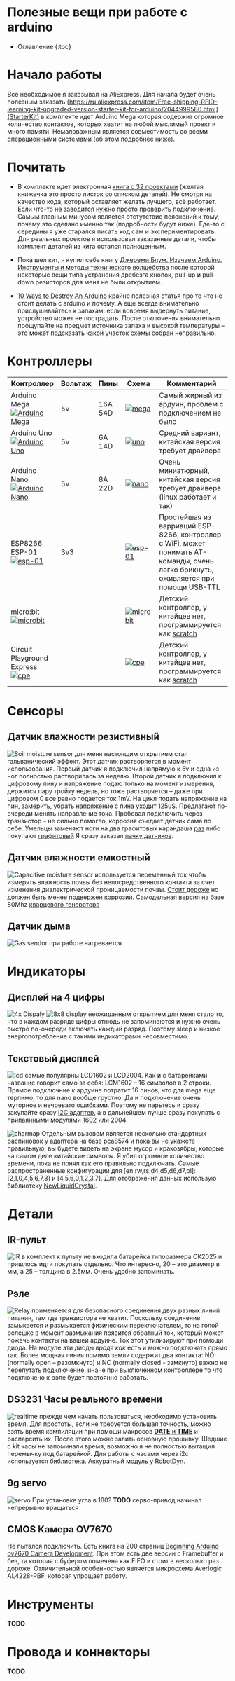 # Полезные вещи при работе с arduino
* Оглавление
{:toc}

# Начало работы
Всё необходимое я заказывал на AliExpress. Для начала будет очень полезным заказать
[https://ru.aliexpress.com/item/Free-shipping-RFID-learning-kit-upgraded-version-starter-kit-for-arduino/2044999580.html](StarterKit)
в комплекте идет Arduino Mega которая содержит огромное количество контактов, которых хватит на любой мыслимый проект и много памяти.
Немаловажным является совместимость со всеми операционными системами (об этом подробнее ниже).

# Почитать
* В комплекте идет электронная [книга c 32 проектами](http://wiki.keyestudio.com/index.php/Ks0077(78,_79)_keyestudio_ARDUINO_Super_Learning_Kit)
(желтая книжечка это просто листок со списком деталей). Не смотря на качество кода, который оставляет желать лучшего, всё работает.
Если что-то не заводится нужно просто проверить подключение.
Самым главным минусом является отстутствие пояснений к тому, почему это сделано именно так (подробности будут ниже).
Где-то с середины я уже старался писать код сам и экспериментировать.
Для реальных проектов я использовал заказанные детали, чтобы комплект деталей из кита остался полноценным.

* Пока шел кит, я купил себе книгу [Джереми Блум. Изучаем Arduino. Инструменты и методы технического волшебства](http://www.ozon.ru/context/detail/id/31350922/)
после которой некоторые вещи типа устранения дребезга кнопок, pull-up и pull-down резисторов для меня не были открытием.

* [10 Ways to Destroy An Arduino](https://www.rugged-circuits.com/10-ways-to-destroy-an-arduino/) крайне полезная статья про то что не стоит делать с arduino и почему. А еще всегда внимательно прислушивайтесь к запахам: если вовремя выдернуть питание, устройство может не пострадать. После отключения внимательно прощупайте на предмет источника запаха и высокой температуры – это может подсказать какой участок схемы собран неправильно.

# Контроллеры
| Контроллер | Вольтаж | Пины | Схема | Комментарий |
|---|---|---|---|---|
| Arduino Mega <br/> [![Arduino Mega](https://store-cdn.arduino.cc/uni/catalog/product/cache/1/image/150x/f8876a31b63532bbba4e781c30024a0a/a/0/a000067_iso_.jpg)](https://store.arduino.cc/arduino-mega-2560-rev3) | 5v | 16A 54D | [![mega](http://www.pighixxx.com/test/wp-content/uploads/2014/11/mega-300x214.png)](http://www.pighixxx.com/test/portfolio-items/mega/?portfolioID=314)| Самый жирный из ардуин, проблем с подключением не было |
| Arduino Uno <br/> [![Arduino Uno](https://store-cdn.arduino.cc/uni/catalog/product/cache/1/image/150x/f8876a31b63532bbba4e781c30024a0a/a/0/a000066_front_1.jpg)](https://store.arduino.cc/arduino-uno-rev3) | 5v | 6A 14D | [![uno](http://www.pighixxx.com/test/wp-content/uploads/2014/11/uno-300x214.png)](http://www.pighixxx.com/test/portfolio-items/uno/?portfolioID=314)| Средний вариант, китайская версия требует драйвера |
| Arduino Nano <br/> [![Arduino Nano](https://store-cdn.arduino.cc/uni/catalog/product/cache/1/image/150x/f8876a31b63532bbba4e781c30024a0a/a/0/a000005_iso.jpg)](https://store.arduino.cc/arduino-nano) | 5v | 8A 22D | [![nano](http://www.pighixxx.com/test/wp-content/uploads/2014/11/nano-300x214.png)](http://www.pighixxx.com/test/portfolio-items/nano/?portfolioID=314)| Очень миниатюрный, китайская версия требует драйвера (linux работает и так) |
| ESP8266 ESP-01 <br/> [![esp-01](https://esp8266.ru/wp-content/images/esp8266-modules/thumbs/thumbs_ESP8266_ESP-01.jpg)](https://esp8266.ru/tag/esp-01/) | 3v3 |  | [![esp-01](http://www.pighixxx.com/test/wp-content/uploads/2015/09/ESP_Pinout_01_big-300x214.png)](http://www.pighixxx.com/test/portfolio-items/esp8266/?portfolioID=360) | Простейшая из варриаций ESP-8266, контроллер с WiFi, может понимать AT-команды, очень легко брикнуть, оживляется при помощи USB-TTL |
| micro:bit <br/> [![microbit](http://microbit.org/images/microbit-front.png)](http://microbit.org/) |  |  | [![microbit](http://www.pighixxx.com/test/wp-content/uploads/2017/02/microbit_pinout_v10-300x214.png)](http://www.pighixxx.com/test/portfolio-items/microbit/?portfolioID=360) | Детский контроллер, у китайцев нет, программируется как [scratch](https://makecode.com/) |
| Circuit Playground Express <br/> [![cpe](https://cdn-shop.adafruit.com/145x109/3333-03.jpg)](https://www.adafruit.com/product/3333) |  |  | [![cpe](https://cdn-learn.adafruit.com/assets/assets/000/047/156/large1024/circuit_playground_Adafruit_Circuit_Playground_Express_Pinout.png?1507829017)](https://learn.adafruit.com/adafruit-circuit-playground-express/pinouts) | Детский контроллер, у китайцев нет, программируется как [scratch](https://makecode.com/) |

# Сенсоры

## Датчик влажности резистивный
![Soil moisture sensor](http://wiki.keyestudio.com/images/5/51/7734.png) для меня настоящим открытием стал гальванический эффект.
Этот датчик растворяется в момент использования. Первый датчик я подключил напрямую к 5v и одна из ног полностью растворилась за неделю.
Второй датчик я подключил к цифровому пину и напряжение подаю только на момент измерения, держится пару тройку недель, но тоже растворяется – даже при цифровом 0 все равно подается ток 1mV. На цикл подать напряжение на пин, замерить, убрать напряжение с пина уходит 125uS. Предлагают по-очереди менять направление тока. Пробовал подключить через транзистор – не сильно помогло, коррозия съедает датчик сама по себе. Умельцы заменяют ноги на два графитовых карандаша [раз](https://usamodelkina.ru/9103-indikator-vlazhnosti-pochvy.html) либо покупают [графитовый](https://mysku.ru/blog/aliexpress/56072.html)
Я сразу заказал [пачку датчиков](https://ru.aliexpress.com/store/product/Soil-Moisture-Sensor/1950989_32532715392.html).

## Датчик влажности емкостный
![Capacitive moisture sensor](https://ae01.alicdn.com/kf/HTB1Us6abdHO8KJjSZFHq6zWJFXaT/3-3-5-5.jpg_640x640.jpg) используется переменный ток чтобы измерять влажность почвы без непосредственного контакта за счет изменения диэлектрической проницаемости почвы. [Стоит дороже](https://ru.aliexpress.com/wholesale?SearchText=+capacitive+soil+moisture+sensor) но должен быть менее подвержен коррозии. Самодельная [версия](http://gygrosensor.ucoz.ru/publ/sensor_80mhz/1-1-0-20) на базе 80Mhz [кварцевого генератора](https://ru.wikipedia.org/wiki/%D0%9A%D0%B2%D0%B0%D1%80%D1%86%D0%B5%D0%B2%D1%8B%D0%B9_%D0%B3%D0%B5%D0%BD%D0%B5%D1%80%D0%B0%D1%82%D0%BE%D1%80)

## Датчик дыма
![Gas sendor](http://wiki.keyestudio.com/images/0/01/7629.png) при работе нагревается

# Индикаторы

## Дисплей на 4 цифры
![4x Dispaly](http://wiki.keyestudio.com/images/f/fe/7618.png) ![8x8 display](http://wiki.keyestudio.com/images/8/8f/7619.png)
неожиданным открытием для меня стало то, что в каждом разряде цифры отнюдь не запоминаются и нужно очень быстро
по-очереди включать каждый разряд. Поэтому sleep и низкое энергопотребление с такими индикаторами несовместимо.

## Текстовый дисплей
![lcd](http://wiki.keyestudio.com/images/9/95/7620.png) самые популярны LCD1602 и LCD2004.
Как и с батарейками название говорит само за себя: LCM1602 – 16 символов в 2 строки. Прямое подключние к ардуине потратит 16 пинов,
что для mega еще терпимо, то для nano вообще грустно. Да и подключение очень муторное и нечревато ошибками.
Поэтому не парьтесь и сразу закупайте сразу [I2C адаптер](https://ru.aliexpress.com/item/LCD-16x2-16x4-20x2-20x4-adaptor-to-I2C/32635555276.html),
а в дальнейшем лучше сразу покупать с припаянными модулями [1602](https://www.aliexpress.com/item/LCD1602-I2C-LCD-1602-module-Blue-screen-IIC-I2C-for-arduino-LCD1602-Adapter-plate/32707720115.html)
или [2004](https://www.aliexpress.com/item/IIC-I2C-TWI-Serial-LCD-2004-20x4-Display-Shield-Blue-Backlight-for-Arduino/32599904427.html).

![charmap](http://4.bp.blogspot.com/_qiZ6auXA3gw/TUq5YqTk3GI/AAAAAAAAAsU/durFeJPXcJE/s1600/lcd.jpg) Отдельным вызовом является несколько стандартных распиновок у адаптера на базе pca8574 и пока вы не укажете правильную,
вы будете видеть на экране мусор и кракозябры, которые на самом деле китайские символы. Я убил огромное количество времени, пока не понял как его правильно подключать.
Самые распространенные конфигурации для [en,rw,rs,d4,d5,d6,d7,bl]: [2,1,0,4,5,6,7,3] и [4,5,6,0,1,2,3,7].
Для отображения данных использую библиотеку [NewLiquidCrystal](https://bitbucket.org/fmalpartida/new-liquidcrystal/wiki/Home).

# Детали

## IR-пульт
![IR](http://wiki.keyestudio.com/images/6/6b/7722.png) в комплект к пульту не входила батарейка типоразмера СК2025
и пришлось идти покупать отдельно. Что интересно, 20 – это диаметр в мм, а 25 – толщина в 2.5мм. Очень удобно запоминать.

## Рэле
![Relay](http://wiki.keyestudio.com/images/f/f0/7627.png) применяется для безопасного соединения двух разных линий питания,
там где транзистора не хватит. Поскольку соединение замыкается и размыкается физическим переключателем, то на голой релешке
в момент размыкания появится обратный ток, который может пожечь контакты на вашей ардуине. Ток этот утилизируют при помощи диода.
На модуле эти диоды _вроде как_ есть и можно подключать прямо так. Более мощная линия помимо земли содержит два контакта:
NO (normally open – разомкнуто) и NC (normally closed - замкнуто) важно не перепутать подключение,
иначе при выключенном контроллере то что подключено к рэле будет постоянно работать.

## DS3231 Часы реального времени
![realtime](http://wiki.keyestudio.com/images/c/cc/7732.png) прежде чем начать пользоваться, необходимо установить время.
Для простоты, если не требуется большая точность, можно взять время компиляции при помощи макросов
[__DATE__ и __TIME__](http://www.l8ter.com/?p=417) и распарсить их. После этого можно залить основную прошивку.
Шедшие с kit часы не запоминали время, возможно я не полностью вытащил перемычку под батарейкой.
Для работы с часами через i2c используется [библиотека](https://github.com/rodan/ds3231). Аккуратный модуль у
[RobotDyn](https://ru.aliexpress.com/item/RTC-Real-Time-Clock-DS1307-module-with-battery/32530897478.html).

## 9g servo
![servo](http://wiki.keyestudio.com/images/3/31/7723.png) При установке угла в 180? **TODO** серво-привод начинал непрерывно вращаться

## CMOS Камера OV7670
Не пытался подключить. Есть книга на 200 страниц
[Beginning Arduino ov7670 Camera Development](https://www.amazon.com/Beginning-Arduino-ov7670-Camera-Development/dp/1512357987).
При этом есть две версии с Framebuffer и без, та которая с буфером помечена как FIFO и стоит в несколько раз дороже.
Отличительной особенностью является микросхема Averlogic AL4228-PBF, которая упрощает работу.

# Инструменты
**TODO**

# Провода и коннекторы
**TODO**
